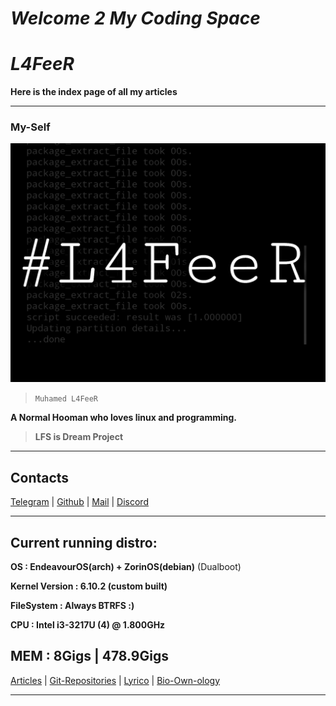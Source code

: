 # ***Welcome 2 My Coding Space***

#         *L4FeeR*

**Here is the index page of all my articles**

* * *

### **My-Self**

![L4FeeR](assets/l4feer.png)

  > `Muhamed L4FeeR`

**A Normal Hooman who loves linux and programming.**

 > **LFS is Dream Project** 

*  * *
## **Contacts**

[Telegram](https://t.me/l4feer) | [Github](https://github.com/l4feer) | [Mail](https://gmail.com/muhamedlafeer837@gmail.com) | [Discord](https://discord.me/l4feer0429)

* * *

## **Current running distro:**

**OS			: EndeavourOS(arch) + ZorinOS(debian)**  (Dualboot)

**Kernel Version	: 6.10.2 (custom built)**

**FileSystem		: Always BTRFS :)**

**CPU			: Intel i3-3217U (4) @ 1.800GHz**

**MEM			: 8Gigs | 478.9Gigs**
-----------------------------------------------------------------------------

[Articles](/articles.md) | [Git-Repositories](https://github.com/L4FeeR?tab=repositories) | [Lyrico](/soong/s1.md)  | [Bio-Own-ology](/bio.md)

-----------------------------------------------------------------------------
